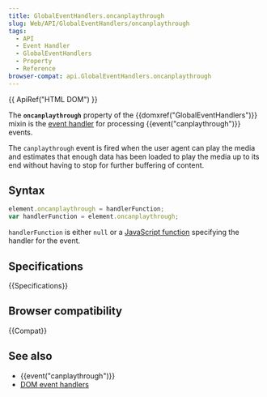 ```yaml
---
title: GlobalEventHandlers.oncanplaythrough
slug: Web/API/GlobalEventHandlers/oncanplaythrough
tags:
  - API
  - Event Handler
  - GlobalEventHandlers
  - Property
  - Reference
browser-compat: api.GlobalEventHandlers.oncanplaythrough
---
```

{{ ApiRef("HTML DOM") }}

The **`oncanplaythrough`** property of the
{{domxref("GlobalEventHandlers")}} mixin is the [event handler](/en-US/docs/Web/Events/Event_handlers) for
processing {{event("canplaythrough")}} events.

The `canplaythrough` event is fired when the user agent can play the media
and estimates that enough data has been loaded to play the media up to its end without
having to stop for further buffering of content.

## Syntax

```js
element.oncanplaythrough = handlerFunction;
var handlerFunction = element.oncanplaythrough;
```

`handlerFunction` is either `null` or a [JavaScript function](/en-US/docs/Web/JavaScript/Reference/Functions)
specifying the handler for the event.

## Specifications

{{Specifications}}

## Browser compatibility

{{Compat}}

## See also

- {{event("canplaythrough")}}
- [DOM event handlers](/en-US/docs/Web/Guide/Events/Event_handlers)
